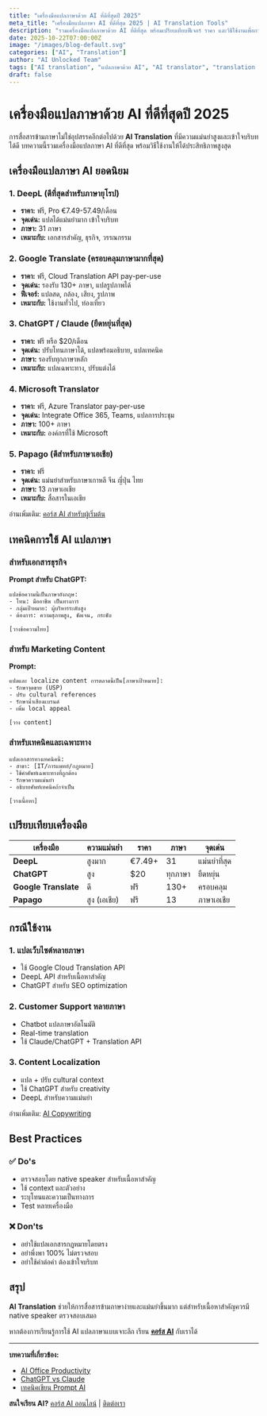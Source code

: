 ```yaml
---
title: "เครื่องมือแปลภาษาด้วย AI ที่ดีที่สุดปี 2025"
meta_title: "เครื่องมือแปลภาษา AI ที่ดีที่สุด 2025 | AI Translation Tools"
description: "รวมเครื่องมือแปลภาษาด้วย AI ที่ดีที่สุด พร้อมเปรียบเทียบฟีเจอร์ ราคา และวิธีใช้งานเพื่อการสื่อสารข้ามภาษาที่มีประสิทธิภาพ"
date: 2025-10-22T07:00:00Z
image: "/images/blog-default.svg"
categories: ["AI", "Translation"]
author: "AI Unlocked Team"
tags: ["AI translation", "แปลภาษาด้วย AI", "AI translator", "translation tools", "multilingual AI", "คอร์ส AI"]
draft: false
---
```


# เครื่องมือแปลภาษาด้วย AI ที่ดีที่สุดปี 2025

การสื่อสารข้ามภาษาไม่ใช่อุปสรรคอีกต่อไปด้วย **AI Translation** ที่มีความแม่นยำสูงและเข้าใจบริบทได้ดี บทความนี้รวมเครื่องมือแปลภาษา AI ที่ดีที่สุด พร้อมวิธีใช้งานให้ได้ประสิทธิภาพสูงสุด

## เครื่องมือแปลภาษา AI ยอดนิยม

### 1. DeepL (ดีที่สุดสำหรับภาษายุโรป)
- **ราคา:** ฟรี, Pro €7.49-57.49/เดือน
- **จุดเด่น:** แปลได้แม่นยำมาก เข้าใจบริบท
- **ภาษา:** 31 ภาษา
- **เหมาะกับ:** เอกสารสำคัญ, ธุรกิจ, วรรณกรรม

### 2. Google Translate (ครอบคลุมภาษามากที่สุด)
- **ราคา:** ฟรี, Cloud Translation API pay-per-use
- **จุดเด่น:** รองรับ 130+ ภาษา, แปลรูปภาพได้
- **ฟีเจอร์:** แปลสด, กล้อง, เสียง, รูปภาพ
- **เหมาะกับ:** ใช้งานทั่วไป, ท่องเที่ยว

### 3. ChatGPT / Claude (ยืดหยุ่นที่สุด)
- **ราคา:** ฟรี หรือ $20/เดือน
- **จุดเด่น:** ปรับโทนภาษาได้, แปลพร้อมอธิบาย, แปลเทคนิค
- **ภาษา:** รองรับทุกภาษาหลัก
- **เหมาะกับ:** แปลเฉพาะทาง, ปรับแต่งได้

### 4. Microsoft Translator
- **ราคา:** ฟรี, Azure Translator pay-per-use
- **จุดเด่น:** Integrate Office 365, Teams, แปลการประชุม
- **ภาษา:** 100+ ภาษา
- **เหมาะกับ:** องค์กรที่ใช้ Microsoft

### 5. Papago (ดีสำหรับภาษาเอเชีย)
- **ราคา:** ฟรี
- **จุดเด่น:** แม่นยำสำหรับภาษาเกาหลี จีน ญี่ปุ่น ไทย
- **ภาษา:** 13 ภาษาเอเชีย
- **เหมาะกับ:** สื่อสารในเอเชีย

อ่านเพิ่มเติม: [คอร์ส AI สำหรับผู้เริ่มต้น](/blog/ai-course-for-beginners/)

## เทคนิคการใช้ AI แปลภาษา

### สำหรับเอกสารธุรกิจ

**Prompt สำหรับ ChatGPT:**
```
แปลข้อความนี้เป็นภาษาอังกฤษ:
- โทน: มืออาชีพ เป็นทางการ
- กลุ่มเป้าหมาย: ผู้บริหารระดับสูง
- ต้องการ: ความสุภาพสูง, ชัดเจน, กระชับ

[วางข้อความไทย]
```

### สำหรับ Marketing Content

**Prompt:**
```
แปลและ localize content การตลาดนี้เป็น[ภาษาเป้าหมาย]:
- รักษาจุดขาย (USP)
- ปรับ cultural references
- รักษาน้ำเสียงแบรนด์
- เพิ่ม local appeal

[วาง content]
```

### สำหรับเทคนิคและเฉพาะทาง

```
แปลเอกสารทางเทคนิคนี้:
- สาขา: [IT/การแพทย์/กฎหมาย]
- ใช้คำศัพท์เฉพาะทางที่ถูกต้อง
- รักษาความแม่นยำ
- อธิบายศัพท์เทคนิคถ้าจำเป็น

[วางเนื้อหา]
```

## เปรียบเทียบเครื่องมือ

| เครื่องมือ | ความแม่นยำ | ราคา | ภาษา | จุดเด่น |
|-----------|-----------|------|------|--------|
| **DeepL** | สูงมาก | €7.49+ | 31 | แม่นยำที่สุด |
| **ChatGPT** | สูง | $20 | ทุกภาษา | ยืดหยุ่น |
| **Google Translate** | ดี | ฟรี | 130+ | ครอบคลุม |
| **Papago** | สูง (เอเชีย) | ฟรี | 13 | ภาษาเอเชีย |

## กรณีใช้งาน

### 1. แปลเว็บไซต์หลายภาษา
- ใช้ Google Cloud Translation API
- DeepL API สำหรับเนื้อหาสำคัญ
- ChatGPT สำหรับ SEO optimization

### 2. Customer Support หลายภาษา
- Chatbot แปลภาษาอัตโนมัติ
- Real-time translation
- ใช้ Claude/ChatGPT + Translation API

### 3. Content Localization
- แปล + ปรับ cultural context
- ใช้ ChatGPT สำหรับ creativity
- DeepL สำหรับความแม่นยำ

อ่านเพิ่มเติม: [AI Copywriting](/blog/ai-copywriting-marketing/)

## Best Practices

### ✅ Do's
- ตรวจสอบโดย native speaker สำหรับเนื้อหาสำคัญ
- ใช้ context และตัวอย่าง
- ระบุโทนและความเป็นทางการ
- Test หลายเครื่องมือ

### ❌ Don'ts
- อย่าใช้แปลเอกสารกฎหมายโดยตรง
- อย่าพึ่งพา 100% ไม่ตรวจสอบ
- อย่าใช้คำต่อคำ ต้องเข้าใจบริบท

## สรุป

**AI Translation** ช่วยให้การสื่อสารข้ามภาษาง่ายและแม่นยำขึ้นมาก แต่สำหรับเนื้อหาสำคัญควรมี native speaker ตรวจสอบเสมอ

หากต้องการเรียนรู้การใช้ AI แปลภาษาแบบเจาะลึก เรียน **[คอร์ส AI](https://aiunlock.co/)** กับเราได้

---

**บทความที่เกี่ยวข้อง:**
- [AI Office Productivity](/blog/ai-office-productivity/)
- [ChatGPT vs Claude](/blog/chatgpt-vs-claude-comparison/)
- [เทคนิคเขียน Prompt AI](/blog/ai-prompt-writing-techniques/)

**สนใจเรียน AI?**
[คอร์ส AI ออนไลน์](https://aiunlock.co/) | [ติดต่อเรา](/contact/)
